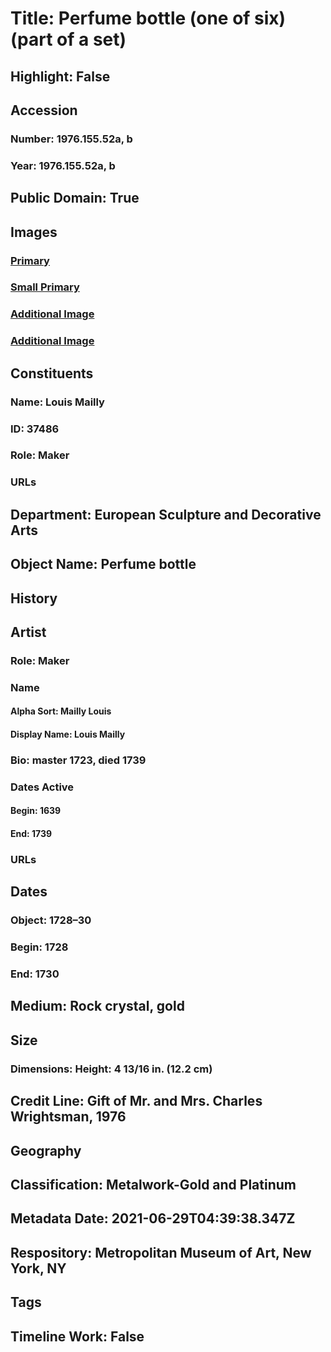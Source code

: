 # Title: Perfume bottle (one of six) (part of a set)
## Highlight: False
## Accession
### Number: 1976.155.52a, b
### Year: 1976.155.52a, b
## Public Domain: True
## Images
### [Primary](https://images.metmuseum.org/CRDImages/es/original/ES7874.jpg)
### [Small Primary](https://images.metmuseum.org/CRDImages/es/web-large/ES7874.jpg)
### [Additional Image](https://images.metmuseum.org/CRDImages/es/original/210021.jpg)
### [Additional Image](https://images.metmuseum.org/CRDImages/es/original/208179.jpg)
## Constituents
### Name: Louis Mailly
### ID: 37486
### Role: Maker
### URLs
## Department: European Sculpture and Decorative Arts
## Object Name: Perfume bottle
## History
## Artist
### Role: Maker
### Name
#### Alpha Sort: Mailly Louis
#### Display Name: Louis Mailly
### Bio: master 1723, died 1739
### Dates Active
#### Begin: 1639
#### End: 1739
### URLs
## Dates
### Object: 1728–30
### Begin: 1728
### End: 1730
## Medium: Rock crystal, gold
## Size
### Dimensions: Height: 4 13/16 in. (12.2 cm)
## Credit Line: Gift of Mr. and Mrs. Charles Wrightsman, 1976
## Geography
## Classification: Metalwork-Gold and Platinum
## Metadata Date: 2021-06-29T04:39:38.347Z
## Respository: Metropolitan Museum of Art, New York, NY
## Tags
## Timeline Work: False